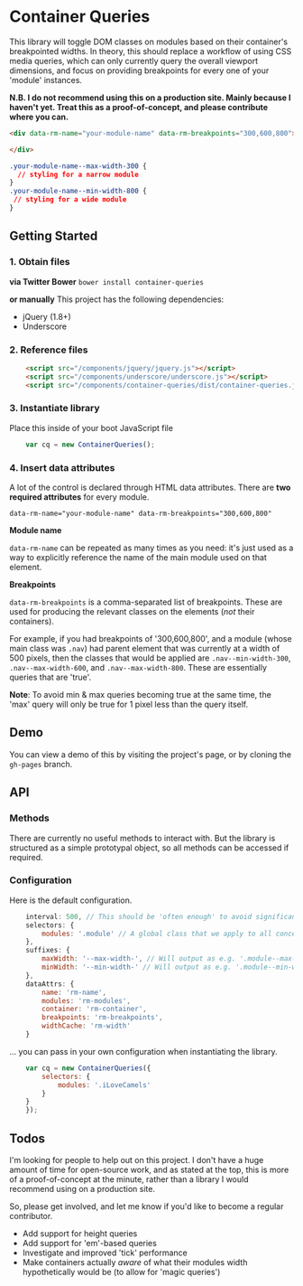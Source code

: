 # Container Queries

This library will toggle DOM classes on modules based on their container's breakpointed widths. In theory, this should replace a workflow of using CSS media queries, which can only currently query the overall viewport dimensions, and focus on providing breakpoints for every one of your 'module' instances.

**N.B. I do not recommend using this on a production site. Mainly because I haven't yet. Treat this as a proof-of-concept, and please contribute where you can.**
```html
<div data-rm-name="your-module-name" data-rm-breakpoints="300,600,800">

</div>
```
```css
.your-module-name--max-width-300 {
  // styling for a narrow module
}
.your-module-name--min-width-800 {
 // styling for a wide module
}
```

## Getting Started

### 1. Obtain files

**via Twitter Bower**
`bower install container-queries`

**or manually**
This project has the following dependencies:
+ jQuery (1.8+)
+ Underscore

### 2. Reference files

```html
	<script src="/components/jquery/jquery.js"></script>
	<script src="/components/underscore/underscore.js"></script>
	<script src="/components/container-queries/dist/container-queries.js"></script>
```
### 3. Instantiate library

Place this inside of your boot JavaScript file

```javascript
	var cq = new ContainerQueries();
```

### 4. Insert data attributes

A lot of the control is declared through HTML data attributes. There are **two required attributes** for every module.

`data-rm-name="your-module-name" data-rm-breakpoints="300,600,800"`

**Module name**

`data-rm-name` can be repeated as many times as you need: it's just used as a way to explicitly reference the name of the main module used on that element.

**Breakpoints**

`data-rm-breakpoints` is a comma-separated list of breakpoints. These are used for producing the relevant classes on the elements (*not* their containers).

For example, if you had breakpoints of '300,600,800', and a module (whose main class was `.nav`) had parent element that was currently at a width of 500 pixels, then the classes that would be applied are `.nav--min-width-300`, `.nav--max-width-600`, and `.nav--max-width-800`. These are essentially queries that are 'true'.

**Note**: To avoid min & max queries becoming true at the same time, the 'max' query will only be true for 1 pixel less than the query itself.

## Demo

You can view a demo of this by visiting the project's page, or by cloning the `gh-pages` branch.

## API

### Methods

There are currently no useful methods to interact with. But the library is structured as a simple prototypal object, so all methods can be accessed if required.

### Configuration

Here is the default configuration.

```javascript
	interval: 500, // This should be 'often enough' to avoid significant layout breakages
	selectors: {
		modules: '.module' // A global class that we apply to all concerned elements
	},
	suffixes: {
		maxWidth: '--max-width-', // Will output as e.g. '.module--max-width-300'
		minWidth: '--min-width-' // Will output as e.g. '.module--min-width-300'
	},
	dataAttrs: {
		name: 'rm-name',
		modules: 'rm-modules',
		container: 'rm-container',
		breakpoints: 'rm-breakpoints',
		widthCache: 'rm-width'
	}
```

... you can pass in your own configuration when instantiating the library.

```javascript
	var cq = new ContainerQueries({
		selectors: {
			modules: '.iLoveCamels'
		}
	}
	});
```

## Todos

I'm looking for people to help out on this project. I don't have a huge amount of time for open-source work, and as stated at the top, this is more of a proof-of-concept at the minute, rather than a library I would recommend using on a production site.

So, please get involved, and let me know if you'd like to become a regular contributor.

+ Add support for height queries
+ Add support for 'em'-based queries
+ Investigate and improved 'tick' performance
+ Make containers actually *aware* of what their modules width hypothetically would be (to allow for 'magic queries')

